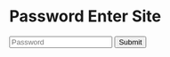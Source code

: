 # Password Enter Site

<input class="pass" type="text" name="ans" placeholder="Password">
<input class="button" type="submit" />

<script src="https://code.jquery.com/jquery-3.6.0.min.js"></script>
<script src="pass.js"></script>
